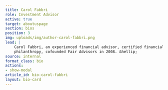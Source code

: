 ```yaml
---
title: Carol Fabbri
role: Investment Advisor
active: true
target: aboutuspage
section: bios
position: 3
img: uploads/img/author-carol-fabbri.png
lead: |
    Carol Fabbri, an experienced financial advisor, certified financial planner, and certified advisor in
    philanthropy, cofounded Fair Advisors in 2008. &hellip;
source: internal
format_class: bio
actions: 
- show-modal
article_id: bio-carol-fabbri
layout: bio-card
---
```

